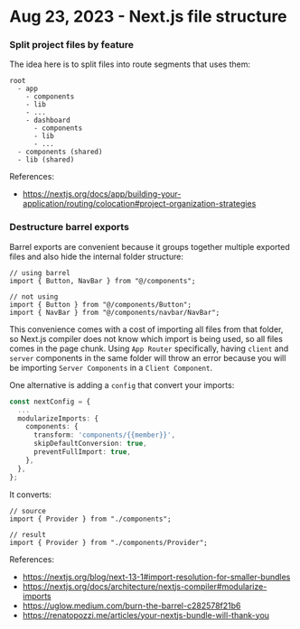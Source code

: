 # Aug 23, 2023 - Next.js file structure

### Split project files by feature

The idea here is to split files into route segments that uses them:

```
root
  - app
    - components
    - lib
    - ...
    - dashboard
      - components
      - lib
      - ...
  - components (shared)
  - lib (shared)
```

References:

- https://nextjs.org/docs/app/building-your-application/routing/colocation#project-organization-strategies

### Destructure barrel exports

Barrel exports are convenient because it groups together multiple exported files and also hide the internal folder structure:

```tsx
// using barrel
import { Button, NavBar } from "@/components";

// not using
import { Button } from "@/components/Button";
import { NavBar } from "@/components/navbar/NavBar";
```

This convenience comes with a cost of importing all files from that folder, so Next.js compiler does not know which import is being used, so all files comes in the page chunk. Using `App Router` specifically, having `client` and `server` components in the same folder will throw an error because you will be importing `Server Components` in a `Client Component`.

One alternative is adding a `config` that convert your imports:

```ts
const nextConfig = {
  ...
  modularizeImports: {
    components: {
      transform: 'components/{{member}}',
      skipDefaultConversion: true,
      preventFullImport: true,
    },
  },
};
```

It converts:

```tsx
// source
import { Provider } from "./components";

// result
import { Provider } from "./components/Provider";
```

References:

- https://nextjs.org/blog/next-13-1#import-resolution-for-smaller-bundles
- https://nextjs.org/docs/architecture/nextjs-compiler#modularize-imports
- https://uglow.medium.com/burn-the-barrel-c282578f21b6
- https://renatopozzi.me/articles/your-nextjs-bundle-will-thank-you
